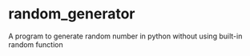 # random_generator
A program to generate random number in python without using built-in random function
